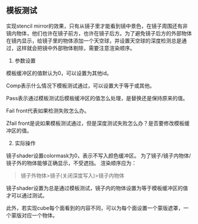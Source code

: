 ## 模板测试
实现stencil mirror的效果，只有从镜子里才能看到镜中景色，在镜子周围还有非镜内物体，他们也许在镜子前方，也许在镜子后方。为了避免镜子后方的外部物体在镜内显示，给镜子里的物体添加一个天空球，并设置天空球的深度检测总是通过，这样就会把镜中外部物体剔除，需要注意渲染顺序。

1. 参数设置

模板缓冲区的值默认为0，可以设置为其他id。

Comp表示什么情况下模板测试通过，可以设置大于等于或其他。

Pass表示通过模板测试后模板缓冲区的值怎么处理，是替换还是保持原来的值。

Fail front代表如果检测失败怎么办。

Zfail front是说如果模板测试通过，但是深度测试失败怎么办？是否要修改模板缓冲区的值。

2. 实际操作

镜子shader设置colormask为0，表示不写入颜色缓冲区。
为了镜子/镜子内物体/镜子外的物体能够正确显示，不受遮挡。
渲染顺序应为：
>镜子外物体>镜子(关闭深度写入)>镜子内物体

镜子shader设置为总是通过模板测试，镜子内的物体设置为等于模板缓冲区的值才可以通过测试。

此外，若实现cube每个面看到的内容不同，可以为每个面设置一个蒙版遮罩，一个蒙版对应一个物体。
